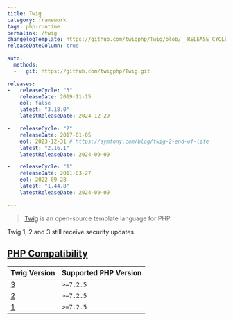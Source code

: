 ```yaml
---
title: Twig
category: framework
tags: php-runtime
permalink: /twig
changelogTemplate: https://github.com/twigphp/Twig/blob/__RELEASE_CYCLE__.x/CHANGELOG
releaseDateColumn: true

auto:
  methods:
  -   git: https://github.com/twigphp/Twig.git

releases:
-   releaseCycle: "3"
    releaseDate: 2019-11-15
    eol: false
    latest: "3.18.0"
    latestReleaseDate: 2024-12-29

-   releaseCycle: "2"
    releaseDate: 2017-01-05
    eol: 2023-12-31 # https://symfony.com/blog/twig-2-end-of-life
    latest: "2.16.1"
    latestReleaseDate: 2024-09-09

-   releaseCycle: "1"
    releaseDate: 2011-03-27
    eol: 2022-09-28
    latest: "1.44.8"
    latestReleaseDate: 2024-09-09

---
```


> [Twig](https://twig.symfony.com/) is an open-source template language for PHP.

Twig 1, 2 and 3 still receive security updates.

## [PHP Compatibility](https://packagist.org/packages/twig/twig)

| Twig Version                                          | Supported PHP Version |
|-------------------------------------------------------|-----------------------|
| [3](https://packagist.org/packages/twig/twig#3.x-dev) | `>=7.2.5`             |
| [2](https://packagist.org/packages/twig/twig#2.x-dev) | `>=7.2.5`             |
| [1](https://packagist.org/packages/twig/twig#1.x-dev) | `>=7.2.5`             |
